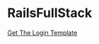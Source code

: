 RailsFullStack
=============================
<a href="https://bootsnipp.com/snippets/vl4R7">Get The Login Template</a><br>
<br>
